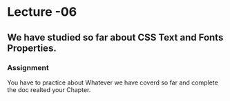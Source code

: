 # Lecture -06

## We have studied so far about CSS Text and Fonts Properties.


### Assignment 

You have to practice about Whatever we have coverd so far and complete the doc realted your Chapter.

